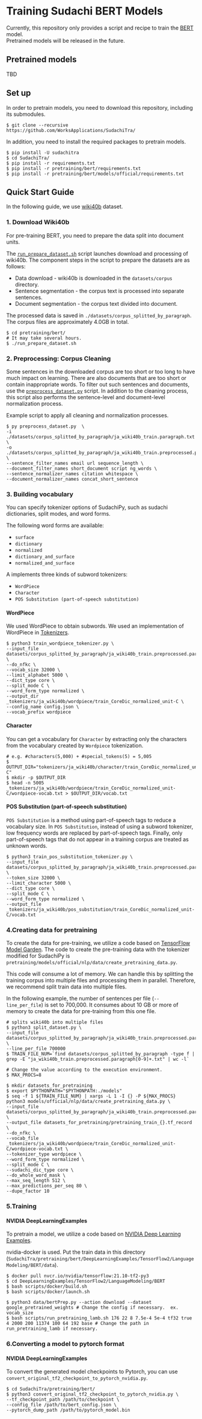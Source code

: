 # Training Sudachi BERT Models

Currently, this repository only provides a script and recipe to train the [BERT](https://arxiv.org/abs/1810.04805) model.  
Pretrained models will be released in the future.

## Pretrained models

TBD

## Set up

In order to pretrain models, you need to download this repository, including its submodules.

```shell script
$ git clone --recursive https://github.com/WorksApplications/SudachiTra/
```

In addition, you need to install the required packages to pretrain models.

```shell script
$ pip install -U sudachitra
$ cd SudachiTra/
$ pip install -r requirements.txt
$ pip install -r pretraining/bert/requirements.txt
$ pip install -r pretraining/bert/models/official/requirements.txt
```

## Quick Start Guide

In the following guide, we use [wiki40b](https://www.tensorflow.org/datasets/catalog/wiki40b) dataset.

### 1. Download Wiki40b

For pre-training BERT, you need to prepare the data split into document units.

The [`run_prepare_dataset.sh`](run_prepare_dataset.sh) script launches download and processing of wiki40b.
The component steps in the script to prepare the datasets are as follows:

* Data download - wiki40b is downloaded in the `datasets/corpus` directory.
* Sentence segmentation - the corpus text is processed into separate sentences.
* Document segmentation - the corpus text divided into document.

The processed data is saved in `./datasets/corpus_splitted_by_paragraph`.
The corpus files are approximately 4.0GB in total.

```shell script
$ cd pretraining/bert/
# It may take several hours.
$ ./run_prepare_dataset.sh
```

### 2. Preprocessing: Corpus Cleaning

Some sentences in the downloaded corpus are too short or too long to have much impact on learning.
There are also documents that are too short or contain inappropriate words.
To filter out such sentences and documents, use the [`preprocess_dataset.py`](preprocess_dataset.py) script.
In addition to the cleaning process, this script also performs the sentence-level and document-level normalization process.

Example script to apply all cleaning and normalization processes.

```shell
$ py preprocess_dataset.py  \
-i ./datasets/corpus_splitted_by_paragraph/ja_wiki40b_train.paragraph.txt \
-o ./datasets/corpus_splitted_by_paragraph/ja_wiki40b_train.preprocessed.paragraph.txt \
--sentence_filter_names email url sequence_length \
--document_filter_names short_document script ng_words \
--sentence_normalizer_names citation whitespace \
--document_normalizer_names concat_short_sentence
```


### 3. Building vocabulary

You can specify tokenizer options of SudachiPy, such as sudachi dictionaries, split modes, and word forms.

The following word forms are available:

* `surface`
* `dictionary`
* `normalized`
* `dictionary_and_surface`
* `normalized_and_surface`

A implements three kinds of subword tokenizers:

* `WordPiece`
* `Character`
* `POS Substitution (part-of-speech substitution)`

#### WordPiece

We used WordPiece to obtain subwords.
We used an implementation of WordPiece in [Tokenizers](https://github.com/huggingface/tokenizers).

```shell script
$ python3 train_wordpiece_tokenizer.py \
--input_file datasets/corpus_splitted_by_paragraph/ja_wiki40b_train.preprocessed.paragraph.txt \
--do_nfkc \
--vocab_size 32000 \
--limit_alphabet 5000 \
--dict_type core \
--split_mode C \
--word_form_type normalized \
--output_dir _tokenizers/ja_wiki40b/wordpiece/train_CoreDic_normalized_unit-C \
--config_name config.json \
--vocab_prefix wordpiece
```

#### Character

You can get a vocabulary for `Character` by extracting only the characters from the vocabulary created by `Wordpiece` tokenization.

```shell script
# e.g. #characters(5,000) + #special_tokens(5) = 5,005
$ OUTPUT_DIR="tokenizers/ja_wiki40b/character/train_CoreDic_normalized_unit-C"
$ mkdir -p $OUTPUT_DIR
$ head -n 5005 _tokenizers/ja_wiki40b/wordpiece/train_CoreDic_normalized_unit-C/wordpiece-vocab.txt > $OUTPUT_DIR/vocab.txt
```

#### POS Substitution (part-of-speech substitution)

`POS Substitution` is a method using part-of-speech tags to reduce a vocabulary size.
In `POS Substitution`, instead of using a subword tokenizer, low frequency words are replaced by part-of-speech tags.
Finally, only part-of-speech tags that do not appear in a training corpus are treated as unknown words.


```shell script
$ python3 train_pos_substitution_tokenizer.py \
--input_file datasets/corpus_splitted_by_paragraph/ja_wiki40b_train.preprocessed.paragraph.txt \
--token_size 32000 \
--limit_character 5000 \
--dict_type core \
--split_mode C \
--word_form_type normalized \
--output_file _tokenizers/ja_wiki40b/pos_substitution/train_CoreDic_normalized_unit-C/vocab.txt 
```

### 4.Creating data for pretraining

To create the data for pre-training, we utilize a code based on [TensorFlow Model Garden](https://github.com/tensorflow/models).
The code to create the pre-training data with the tokenizer modified for SudachiPy is `pretraining/models/official/nlp/data/create_pretraining_data.py`.

This code will consume a lot of memory.
We can handle this by splitting the training corpus into multiple files and processing them in parallel.
Therefore, we recommend split train data into multiple files.

In the following example, the number of sentences per file (`--line_per_file`) is set to 700,000.
It consumes about 10 GB or more of memory to create the data for pre-training from this one file.


```shell script
# splits wiki40b into multiple files
$ python3 split_dataset.py \
--input_file datasets/corpus_splitted_by_paragraph/ja_wiki40b_train.preprocessed.paragraph.txt \
--line_per_file 700000
$ TRAIN_FILE_NUM=`find datasets/corpus_splitted_by_paragraph -type f | grep -E "ja_wiki40b_train.preprocessed.paragraph[0-9]+.txt" | wc -l`
```

```shell script
# Change the value according to the execution environment.
$ MAX_PROCS=8

$ mkdir datasets_for_pretraining
$ export $PYTHONPATH="$PYTHONPATH:./models"
$ seq -f 1 ${TRAIN_FILE_NUM} | xargs -L 1 -I {} -P ${MAX_PROCS} python3 models/official/nlp/data/create_pretraining_data.py \
--input_file datasets/corpus_splitted_by_paragraph/ja_wiki40b_train.preprocessed.paragraph{}.txt \
--output_file datasets_for_pretraining/pretraining_train_{}.tf_record \
--do_nfkc \
--vocab_file _tokenizers/ja_wiki40b/wordpiece/train_CoreDic_normalized_unit-C/wordpiece-vocab.txt \
--tokenizer_type wordpiece \
--word_form_type normalized \
--split_mode C \
--sudachi_dic_type core \
--do_whole_word_mask \
--max_seq_length 512 \
--max_predictions_per_seq 80 \
--dupe_factor 10
```

### 5.Training

#### NVIDIA DeepLearningExamples

To pretrain a model, we utilize a code based on [NVIDIA Deep Learning Examples](https://github.com/NVIDIA/DeepLearningExamples).

nvidia-docker is used.
Put the train data in this directory (`SudachiTra/pretraining/bert/DeepLearningExamples/TensorFlow2/LanguageModeling/BERT/data`).

```shell script
$ docker pull nvcr.io/nvidia/tensorflow:21.10-tf2-py3
$ cd DeepLearningExamples/TensorFlow2/LanguageModeling/BERT
$ bash scripts/docker/build.sh
$ bash scripts/docker/launch.sh

$ python3 data/bertPrep.py --action download --dataset google_pretrained_weights # Change the config if necessary.  ex. vocab_size
$ bash scripts/run_pretraining_lamb.sh 176 22 8 7.5e-4 5e-4 tf32 true 4 2000 200 11374 100 64 192 base # Change the path in run_pretraining_lamb if necessary.
```

### 6.Converting a model to pytorch format

#### NVIDIA DeepLearningExamples

To convert the generated model checkpoints to Pytorch, you can use `convert_original_tf2_checkpoint_to_pytorch_nvidia.py`.

```shell script
$ cd SudachiTra/pretraining/bert/
$ python3 convert_original_tf2_checkpoint_to_pytorch_nvidia.py \
--tf_checkpoint_path /path/to/checkpoint \
--config_file /path/to/bert_config.json \
--pytorch_dump_path /path/to/pytorch_model.bin
```